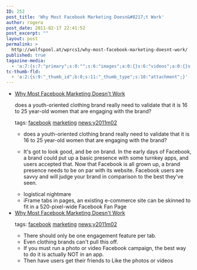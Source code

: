 ```yaml
---
ID: 252
post_title: 'Why Most Facebook Marketing Doesn&#8217;t Work'
author: rogera
post_date: 2011-02-17 22:41:52
post_excerpt: ""
layout: post
permalink: >
  http://wolfspool.at/wprcs1/why-most-facebook-marketing-doesnt-work/
published: true
tagazine-media:
  - 'a:7:{s:7:"primary";s:0:"";s:6:"images";a:0:{}s:6:"videos";a:0:{}s:11:"image_count";s:1:"0";s:6:"author";s:7:"1944800";s:7:"blog_id";s:7:"1870407";s:9:"mod_stamp";s:19:"2011-02-17 22:41:52";}'
tc-thumb-fld:
  - 'a:2:{s:9:"_thumb_id";b:0;s:11:"_thumb_type";s:10:"attachment";}'
---
```

<ul>
	<li><a href="http://www.readwriteweb.com/archives/why_most_facebook_marketing_doesnt_workp2.php">Why Most Facebook Marketing Doesn't Work</a>

does a youth-oriented clothing brand really need to validate that it is 16 to 25 year-old women that are engaging with the brand?

tags:                        <a href="http://www.diigo.com/user/wolfhesse/facebook">facebook</a> <a href="http://www.diigo.com/user/wolfhesse/marketing">marketing</a> <a href="http://www.diigo.com/user/wolfhesse/news:y2011m02">news:y2011m02</a>
<ul>
	<li>
<div>
<div>does a youth-oriented clothing brand really need to validate that it is 16 to 25 year-old women that are engaging with the brand?</div>
</div></li>
	<li>
<div>
<div>

It's got to look good, and be on brand. In the early days of Facebook, a brand could put up a basic presence with some turnkey apps, and users accepted that. Now that Facebook is all grown up, a brand presence needs to be on par with its website. Facebook users are savvy and will judge your brand in comparison to the best they've seen.

</div>
</div></li>
	<li>
<div>
<div>logistical nightmare</div>
</div></li>
	<li>
<div>
<div>iFrame tabs in pages, an existing e-commerce site can be skinned to fit in a 520-pixel-wide Facebook Fan Page</div>
</div></li>
</ul>
</li>
	<li><a href="http://www.readwriteweb.com/archives/why_most_facebook_marketing_doesnt_work.php">Why Most Facebook Marketing Doesn't Work</a>

tags:                        <a href="http://www.diigo.com/user/wolfhesse/facebook">facebook</a> <a href="http://www.diigo.com/user/wolfhesse/marketing">marketing</a> <a href="http://www.diigo.com/user/wolfhesse/news:y2011m02">news:y2011m02</a>
<ul>
	<li>
<div>
<div>There should only be one engagement feature per tab.</div>
</div></li>
	<li>
<div>
<div>Even clothing brands can't pull this off.</div>
</div></li>
	<li>
<div>
<div>If you must run a photo or video Facebook campaign, the best way to do it is actually NOT in an app.</div>
</div></li>
	<li>
<div>
<div>Then have users get their friends to Like the photos or videos</div>
</div></li>
</ul>
</li>
</ul>